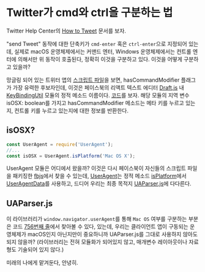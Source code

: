 # Twitter가 cmd와 ctrl을 구분하는 법

Twitter Help Center의 [How to Tweet](https://help.twitter.com/en/using-twitter/how-to-tweet) 문서를 보자.

"send Tweet" 동작에 대한 단축키가 `cmd-enter` 혹은 `ctrl-enter`으로 지정되어 있는데, 실제로 macOS 운영체제에서는 커맨드 엔터, Windows 운영체제에서는 컨트롤 엔터에 의해서만 위 동작이 호출된다, 정확히 이것을 구분하고 있다. 이것을 어떻게 구분하고 있을까?

망글링 되어 있는 트위터 앱의 [스크립트 파일](https://abs.twimg.com/responsive-web/client-web/shared~bundle.RichTextCompose~bundle.DMRichTextCompose~ondemand.RichText.da96bfd5.js)을 보면, hasCommandModifier 플래그가 가장 유력한 후보자인데, 이것은 페이스북의 리액트 텍스트 에디터 [Draft.js](https://draftjs.org/) 내 [KeyBindingUtil](https://draftjs.org/docs/api-reference-key-binding-util/) 모듈의 정적 메소드 이름이다. [코드](https://github.com/facebook/draft-js/blob/master/src/component/utils/KeyBindingUtil.js#L38)를 보자. 해당 모듈의 지역 변수 isOSX: boolean를 가지고 hasCommandModifier 메소드는 메타 키를 누르고 있는지, 컨트롤 키를 누르고 있는지에 대한 정보를 반환한다.

## isOSX?

```javascript
const UserAgent = require('UserAgent');
//...
const isOSX = UserAgent.isPlatform('Mac OS X');
```
UserAgent 모듈은 어디에서 왔을까? 이것은 다시 페이스북이 자신들의 스크립트 파일을 패키징한 [fbjs](https://github.com/facebook/fbjs)에서 찾을 수 있는데, [UserAgent](https://github.com/facebook/fbjs/blob/master/packages/fbjs/src/useragent/UserAgent.js)는 정적 메소드 [isPlatform](https://github.com/facebook/fbjs/blob/master/packages/fbjs/src/useragent/UserAgent.js#L230)에서 [UserAgentData](https://github.com/facebook/fbjs/blob/master/packages/fbjs/src/__forks__/UserAgentData.js)를 사용하고, 드디어 우리는 최종 목적지 [UAParser.js](https://github.com/faisalman/ua-parser-js)에 다다른다.

## UAParser.js

이 라이브러리가 `window.navigator.userAgent`를 통해 `Mac OS` 여부를 구분하는 부분은 코드 [756번째 줄](https://github.com/faisalman/ua-parser-js/blob/master/src/ua-parser.js#L756)에서 찾아볼 수 있다, 있는데, 우리는 클라이언트 앱이 구동되는 운영체제가 macOS인지 아닌지만이 중요하니까 UAParser.js를 그대로 사용하지 않아도 되지 않을까? (라이브러리는 전혀 모듈화가 되어있지 않고, 매개변수 레이아웃이나 자료형도 기술되어 있지 않다.)

미래의 나에게 맡겨둔다, 안녕히.
